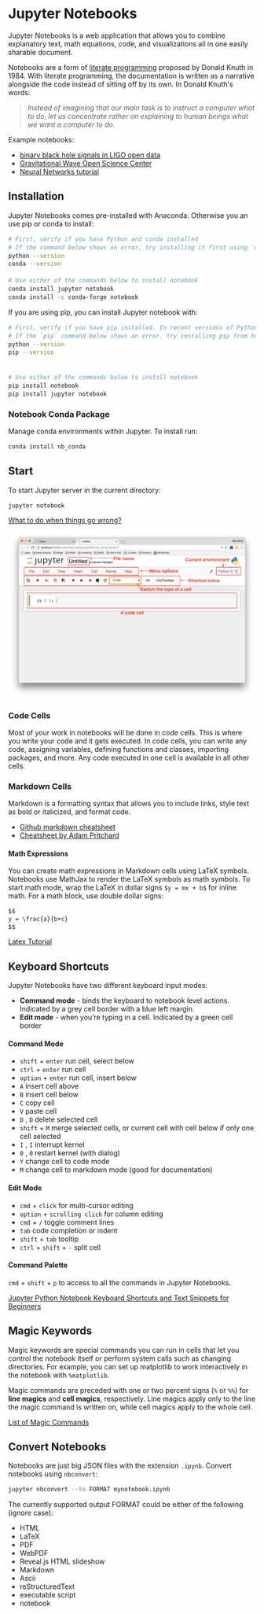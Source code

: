 # Jupyter Notebooks

Jupyter Notebooks is a web application that allows you to combine explanatory text, math equations, code, and visualizations all in one easily sharable document.

Notebooks are a form of [literate programming](http://www.literateprogramming.com/) proposed by Donald Knuth in 1984. With literate programming, the documentation is written as a narrative alongside the code instead of sitting off by its own. In Donald Knuth's words:

> *Instead of imagining that our main task is to instruct a computer what to do, let us concentrate rather on explaining to human beings what we want a computer to do.*

Example notebooks:
- [binary black hole signals in LIGO open data](https://www.gw-openscience.org/GW150914data/LOSC_Event_tutorial_GW150914.html)
- [Gravitational Wave Open Science Center](https://www.gw-openscience.org/tutorials/)
- [Neural Networks tutorial](https://nbviewer.jupyter.org/github/masinoa/machine_learning/blob/master/04_Neural_Networks.ipynb)

## Installation

Jupyter Notebooks comes pre-installed with Anaconda. Otherwise you an use pip or conda to install:

```sh
# First, verify if you have Python and conda installed
# If the command below shows an error, try installing it first using `conda install python=3`
python --version
conda --version

# Use either of the commands below to install notebook
conda install jupyter notebook
conda install -c conda-forge notebook
```

If you are using pip, you can install Jupyter notebook with:

```sh
# First, verify if you have pip installed. In recent versions of Python 2 >=2.7.9 or Python 3 >=3.4, pip comes preinstalled.
# If the `pip` command below shows an error, try installing pip from https://pip.pypa.io/en/stable/installing/
python --version
pip --version


# Use either of the commands below to install notebook
pip install notebook
pip install jupyter notebook
```

### Notebook Conda Package

Manage conda environments within Jupyter. To install run:
```sh
conda install nb_conda
```

## Start

To start Jupyter server in the current directory:

```sh
jupyter notebook
```

[What to do when things go wrong?](https://jupyter-notebook.readthedocs.io/en/stable/troubleshooting.html#what-to-do-when-things-go-wrong)

![New Notebook](images/new-notebook.png)


### Code Cells

Most of your work in notebooks will be done in code cells. This is where you write your code and it gets executed. In code cells, you can write any code, assigning variables, defining functions and classes, importing packages, and more. Any code executed in one cell is available in all other cells.

### Markdown Cells

Markdown is a formatting syntax that allows you to include links, style text as bold or italicized, and format code.

- [Github markdown cheatsheet](https://guides.github.com/pdfs/markdown-cheatsheet-online.pdf)
- [Cheatsheet by Adam Pritchard](https://github.com/adam-p/markdown-here/wiki/Markdown-Cheatsheet)

#### **Math Expressions**

You can create math expressions in Markdown cells using LaTeX symbols. Notebooks use MathJax to render the LaTeX symbols as math symbols. To start math mode, wrap the LaTeX in dollar signs `$y = mx + b$` for inline math. For a math block, use double dollar signs:

```
$$
y = \frac{a}{b+c}
$$
```

[Latex Tutorial](https://www.latex-tutorial.com/)


## Keyboard Shortcuts

Jupyter Notebooks have two different keyboard input modes:

- **Command mode** - binds the keyboard to notebook level actions. Indicated by a grey cell border with a blue left margin.
- **Edit mode** - when you’re typing in a cell. Indicated by a green cell border

#### **Command Mode**

- `shift` + `enter` run cell, select below
- `ctrl` + `enter` run cell
- `option` + `enter` run cell, insert below
- `A` insert cell above
- `B` insert cell below
- `C` copy cell
- `V` paste cell
- `D` , `D` delete selected cell
- `shift` + `M` merge selected cells, or current cell with cell below if only one cell selected
- `I` , `I` interrupt kernel
- `0` , `0` restart kernel (with dialog)
- `Y` change cell to code mode
- `M` change cell to markdown mode (good for documentation)

#### **Edit Mode**

- `cmd` + `click` for multi-cursor editing
- `option` + `scrolling click` for column editing
- `cmd` + `/` toggle comment lines
- `tab` code completion or indent
- `shift` + `tab` tooltip
- `ctrl` + `shift` + `-` split cell

#### **Command Palette**

`cmd` + `shift` + `p` to access to all the commands in Jupyter Notebooks.

[Jupyter Python Notebook Keyboard Shortcuts and Text Snippets for Beginners](http://maxmelnick.com/2016/04/19/python-beginner-tips-and-tricks.html)


## Magic Keywords

Magic keywords are special commands you can run in cells that let you control the notebook itself or perform system calls such as changing directories. For example, you can set up matplotlib to work interactively in the notebook with `%matplotlib`.

Magic commands are preceded with one or two percent signs (`%` or `%%`) for **line magics** and **cell magics**, respectively. Line magics apply only to the line the magic command is written on, while cell magics apply to the whole cell.

[List of Magic Commands](https://ipython.readthedocs.io/en/stable/interactive/magics.html)


## Convert Notebooks

Notebooks are just big JSON files with the extension `.ipynb`. Convert notebooks using `nbconvert`:

```sh
jupyter nbconvert --to FORMAT mynotebook.ipynb
```

The currently supported output FORMAT could be either of the following (ignore case):

- HTML
- LaTeX
- PDF
- WebPDF
- Reveal.js HTML slideshow
- Markdown
- Ascii
- reStructuredText
- executable script
- notebook